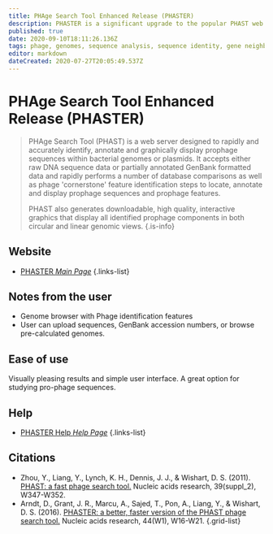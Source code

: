 ```yaml
---
title: PHAge Search Tool Enhanced Release (PHASTER)
description: PHASTER is a significant upgrade to the popular PHAST web server for the rapid identification and annotation of prophage sequences within bacterial genomes and plasmids.
published: true
date: 2020-09-10T18:11:26.136Z
tags: phage, genomes, sequence analysis, sequence identity, gene neighborhood, phages, virus, sequence annnotation
editor: markdown
dateCreated: 2020-07-27T20:05:49.537Z
---
```


# PHAge Search Tool Enhanced Release (PHASTER)

> PHAge Search Tool (PHAST) is a web server designed to rapidly and accurately identify, annotate and graphically display prophage sequences within bacterial genomes or plasmids. It accepts either raw DNA sequence data or partially annotated GenBank formatted data and rapidly performs a number of database comparisons as well as phage 'cornerstone' feature identification steps to locate, annotate and display prophage sequences and prophage features.
>
> PHAST also generates downloadable, high quality, interactive graphics that display all identified prophage components in both circular and linear genomic views.
{.is-info}

 

## Website 

- [PHASTER *Main Page*](https://phaster.ca/)
 {.links-list}


## Notes from the user
 - Genome browser with Phage identification features
 - User can upload sequences, GenBank accession numbers, or browse pre-calculated genomes.

 
## Ease of use

Visually pleasing results and simple user interface. A great option for studying pro-phage sequences.


## Help

- [PHASTER Help *Help Page*](https://phaster.ca/instructions)
{.links-list}


## Citations

- Zhou, Y., Liang, Y., Lynch, K. H., Dennis, J. J., & Wishart, D. S. (2011). [PHAST: a fast phage search tool.](https://pubmed.ncbi.nlm.nih.gov/21672955/) Nucleic acids research, 39(suppl_2), W347-W352.
- Arndt, D., Grant, J. R., Marcu, A., Sajed, T., Pon, A., Liang, Y., & Wishart, D. S. (2016). [PHASTER: a better, faster version of the PHAST phage search tool.](https://pubmed.ncbi.nlm.nih.gov/27141966/) Nucleic acids research, 44(W1), W16-W21.
{.grid-list}